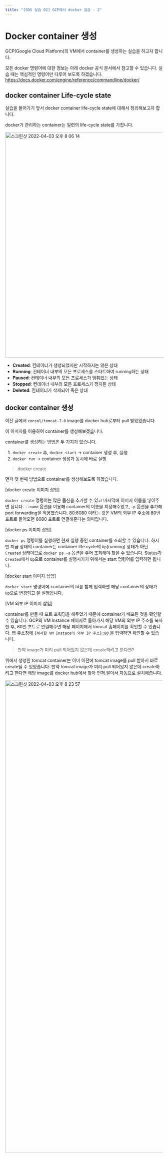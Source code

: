 ```yaml
---
title: "[SDS 실습 02] GCP에서 docker 실습 - 2"
---
```


# Docker container 생성

GCP(Google Cloud Platform)의 VM에서 container를 생성하는 실습을 하고자 합니다.

모든 docker 명령어에 대한 정보는 아래 docker 공식 문서에서 참고할 수 있습니다. 실습 때는 핵심적인 명령어만 다루어 보도록 하겠습니다.
<https://docs.docker.com/engine/reference/commandline/docker/>

## docker container Life-cycle state

실습을 들어가기 앞서 docker container life-cycle state에 대해서 정리해보고자 합니다.

docker가 관리하는 container는 일련의 life-cycle state를 가집니다.

<img width="721" alt="스크린샷 2022-04-03 오후 8 06 14" src="https://user-images.githubusercontent.com/85981698/161424834-8b97d147-41a9-4506-91d3-d8fc4b6c586f.png">

- **Created**: 컨테이너가 생성되었지만 시작하지는 않은 상태
- **Running**: 컨테이너 내부의 모든 프로세스를 스타트하여 running하는 상태
- **Paused**: 컨테이너 내부의 모든 프로세스가 멈춰있는 상태
- **Stopped**: 컨테이너 내부의 모든 프로세스가 정지된 상태
- **Deleted**: 컨테이너가 삭제되어 죽은 상태

## docker container 생성

이전 글에서 `consol/tomcat-7.0` image를 docker hub로부터 pull 받았었습니다.

이 이미지를 이용하여 container를 생성해보겠습니다.

container를 생성하는 방법은 두 가지가 있습니다.

1. `docker create` 후, `docker start` -> container 생성 후, 실행
2. `docker run` -> container 생성과 동시에 바로 실행

> docker create

먼저 첫 번째 방법으로 container를 생성해보도록 하겠습니다.

[docker create 이미지 삽입]

`docker create` 명령어는 많은 옵션을 추가할 수 있고 마지막에 이미지 이름을 넣어주면 됩니다.
`--name` 옵션을 이용해 container의 이름을 지정해주었고, `-p` 옵션을 추가해 port forwarding을 적용했습니다.
80:8080 이라는 것은 VM의 외부 IP 주소에 80번 포트로 들어오면 8080 포트로 연결해준다는 의미입니다.

[docker ps 이미지 삽입]

`docker ps` 명령어를 실행하면 현재 실행 중인 container를 조회할 수 있습니다.
하지만 지금 상태의 container는 container life cycle의 `Up`(running) 상태가 아닌 `Created` 상태이므로
`docker ps -a` 옵션을 주어 조회해야 찾을 수 있습니다.
Status가 `Created`에서 `Up`으로 container를 실행시키기 위해서는 start 명령어를 입력하면 됩니다.

[docker start 이미지 삽입]

`docker start` 명령어에 container의 Id를 함께 입력하면 해당 container의 상태가 `Up`으로 변경되고 잘 실행됩니다.

[VM 외부 IP 이미지 삽입]

container를 만들 때 포트 포워딩을 해두었기 때문에 container가 배포된 것을 확인할 수 있습니다.
GCP의 VM Instance 페이지로 돌아가서 해당 VM의 외부 IP 주소를 복사한 후, 80번 포트로 연결해주면 해당 페이지에서 tomcat 홈페이지를 확인할 수 있습니다.
웹 주소창에 `{복사한 VM Instace의 외부 IP 주소}:80` 을 입력하면 확인할 수 있습니다.

> 만약 image가 미리 pull 되어있지 않은데 create하려고 한다면?

위에서 생성한 tomcat container는 이미 이전에 tomcat image를 pull 받아서 바로 create될 수 있었습니다.
만약 tomcat image가 미리 pull 되어있지 않은데 create하려고 한다면 해당 image를 docker hub에서 찾아 먼저 알아서 자동으로 설치해줍니다.

<img width="1512" alt="스크린샷 2022-04-03 오후 8 23 57" src="https://user-images.githubusercontent.com/85981698/161425960-a36f6f95-b626-4a2b-9778-65e2621e449a.png">
